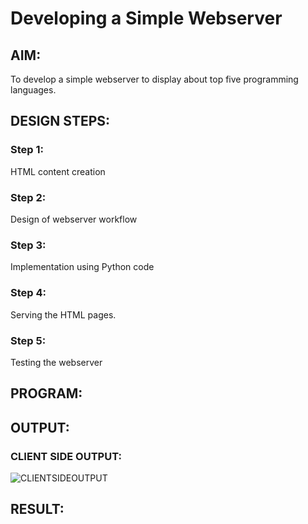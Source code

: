# Developing a Simple Webserver
## AIM:
To develop a simple webserver to display about top five programming languages.

## DESIGN STEPS:
### Step 1: 
HTML content creation
### Step 2:
Design of webserver workflow
### Step 3:
Implementation using Python code
### Step 4:
Serving the HTML pages.
### Step 5:
Testing the webserver

## PROGRAM:


## OUTPUT:
### CLIENT SIDE OUTPUT:
![CLIENTSIDEOUTPUT](./clientsideoutput1.jpg)


## RESULT:
